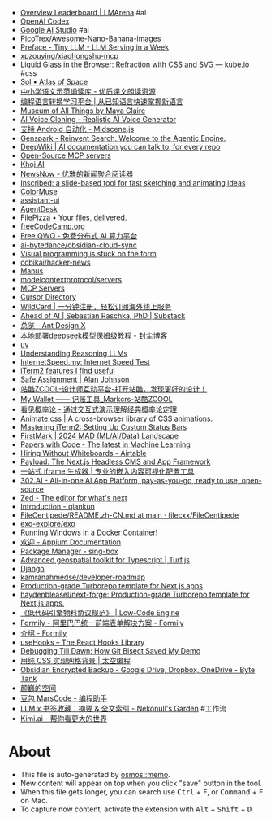 - [Overview Leaderboard | LMArena](https://lmarena.ai/leaderboard) #ai
- [OpenAI Codex](https://openai.com/zh-Hans-CN/codex/)
- [Google AI Studio](https://aistudio.google.com/prompts/new_chat) #ai
- [PicoTrex/Awesome-Nano-Banana-images](https://github.com/PicoTrex/Awesome-Nano-Banana-images)
- [Preface - Tiny LLM - LLM Serving in a Week](https://skyzh.github.io/tiny-llm/)
- [xpzouying/xiaohongshu-mcp](https://github.com/xpzouying/xiaohongshu-mcp)
- [Liquid Glass in the Browser: Refraction with CSS and SVG — kube.io](https://kube.io/blog/liquid-glass-css-svg) #css
- [Sol • Atlas of Space](https://atlasof.space/sol)
- [中小学语文示范诵读库 - 优质课文朗读资源](https://zedex.github.io/mandarin-reading-resource/)
- [编程语言转换学习平台 | 从已知语言快速掌握新语言](https://langshift.dev)
- [Museum of All Things by Maya Claire](https://mayeclair.itch.io/museum-of-all-things)
- [AI Voice Cloning - Realistic AI Voice Generator](https://aivoicecloning.io)
- [支持 Android 自动化 - Midscene.js](https://midscenejs.com/zh/blog-support-android-automation.html)
- [Genspark - Reinvent Search. Welcome to the Agentic Engine.](https://www.genspark.ai/)
- [DeepWiki | AI documentation you can talk to, for every repo](https://deepwiki.com/)
- [Open-Source MCP servers](https://glama.ai/mcp/servers?sortingOrder=search-relevance%3Adesc)
- [Khoj AI](https://app.khoj.dev/)
- [NewsNow - 优雅的新闻聚合阅读器](https://newsnow.busiyi.world/)
- [Inscribed: a slide-based tool for fast sketching and animating ideas](https://inscribed.app/)
- [ColorMuse](https://color-muse.tbonesoft.com/)
- [assistant-ui](https://www.assistant-ui.com/)
- [AgentDesk](https://www.agentdesk.ai/)
- [FilePizza • Your files, delivered.](https://file.pizza/)
- [freeCodeCamp.org](https://www.freecodecamp.org/chinese/learn/)
- [Free QWQ - 免费分布式 AI 算力平台](https://qwq.aigpu.cn/)
- [ai-bytedance/obsidian-cloud-sync](https://github.com/ai-bytedance/obsidian-cloud-sync)
- [Visual programming is stuck on the form](https://interjectedfuture.com/visual-programming-is-stuck-on-the-form/)
- [ccbikai/hacker-news](https://github.com/ccbikai/hacker-news)
- [Manus](https://manus.im/)
- [modelcontextprotocol/servers](https://github.com/modelcontextprotocol/servers)
- [MCP Servers](https://mcp.so/servers)
- [Cursor Directory](https://cursor.directory/rules/popular)
- [WildCard | 一分钟注册，轻松订阅海外线上服务](https://yeka.ai/?code=AIFM)
- [Ahead of AI | Sebastian Raschka, PhD | Substack](https://magazine.sebastianraschka.com/)
- [总览 - Ant Design X](https://x.ant.design/components/overview-cn)
- [本地部署deepseek模型保姆级教程 - 封尘博客](https://blog.lovefc.cn/archives/start.html)
- [uv](https://docs.astral.sh/uv/)
- [Understanding Reasoning LLMs](https://sebastianraschka.com/blog/2025/understanding-reasoning-llms.html)
- [InternetSpeed.my: Internet Speed Test](https://www.internetspeed.my/)
- [iTerm2 features I find useful](https://danielde.dev/blog/iterm2-features-i-find-useful)
- [Safe Assignment | Alan Johnson](https://nalanj.dev/posts/safe-assignment/)
- [站酷ZCOOL-设计师互动平台-打开站酷，发现更好的设计！](https://www.zcool.com.cn/)
- [My Wallet —— 记账工具_Markcrs-站酷ZCOOL](https://www.zcool.com.cn/work/ZMjExOTI4OTY=.html)
- [看见概率论 - 通过交互式演示理解经典概率论定理](https://probability.visualized.fun/)
- [Animate.css | A cross-browser library of CSS animations.](https://animate.style/)
- [Mastering iTerm2: Setting Up Custom Status Bars](https://wompa.land/articles/iterm-status-bar)
- [FirstMark | 2024 MAD (ML/AI/Data) Landscape](https://mad.firstmark.com/)
- [Papers with Code - The latest in Machine Learning](https://paperswithcode.com/)
- [Hiring Without Whiteboards - Airtable](https://airtable.com/app3GPfBakzyWI8WO/shr3eGPDm3wGjT2gA/tbluCbToxQ2knSLhh/viwmFR062GOjG4cjs)
- [Payload: The Next.js Headless CMS and App Framework](https://payloadcms.com/)
- [一站式 iframe 生成器 | 专业的嵌入内容可视化配置工具](https://iframegenerator.top/)
- [302.AI - All-in-one Al App Platform, pay-as-you-go, ready to use, open-source](https://302.ai/en/)
- [Zed - The editor for what's next](https://zed.dev/)
- [Introduction - qiankun](https://qiankun.umijs.org/guide)
- [FileCentipede/README.zh-CN.md at main · filecxx/FileCentipede](https://github.com/filecxx/FileCentipede/blob/main/README.zh-CN.md)
- [exo-explore/exo](https://github.com/exo-explore/exo)
- [Running Windows in a Docker Container!](https://www.youtube.com/watch?v=xhGYobuG508)
- [欢迎 - Appium Documentation](https://appium.io/docs/zh/2.12/)
- [Package Manager - sing-box](https://sing-box.sagernet.org/installation/package-manager/)
- [Advanced geospatial toolkit for Typescript | Turf.js](https://turfjs.org/)
- [Django](https://www.djangoproject.com/)
- [kamranahmedse/developer-roadmap](https://github.com/kamranahmedse/developer-roadmap)
- [Production-grade Turborepo template for Next.js apps](https://www.next-forge.com/)
- [haydenbleasel/next-forge: Production-grade Turborepo template for Next.js apps.](https://github.com/haydenbleasel/next-forge)
- [《低代码引擎物料协议规范》 | Low-Code Engine](https://lowcode-engine.cn/site/docs/specs/material-spec)
- [Formily - 阿里巴巴统一前端表单解决方案 - Formily](https://formilyjs.org/zh-CN)
- [介绍 - Formily](https://formilyjs.org/zh-CN/guide)
- [useHooks – The React Hooks Library](https://usehooks.com/)
- [Debugging Till Dawn: How Git Bisect Saved My Demo](https://www.mikebuss.com/posts/debugging-till-dawn)
- [用纯 CSS 实现网格背景 | 太空编程](https://spacexcode.com/blog/pure-css-grid-line/)
- [Obsidian Encrypted Backup - Google Drive, Dropbox, OneDrive - Byte Tank](https://lopespm.com/notes/2024/09/11/obsidian-backup.html)
- [颜巍的空间](https://km.sankuai.com/space/~yanwei10)
- [豆包 MarsCode - 编程助手](https://www.marscode.cn/home?utm_source=kol&utm_medium=article&utm_campaign=ryf10)
- [LLM x 书签收藏：摘要 & 全文索引 - Nekonull's Garden](https://nekonull.me/posts/llm_x_bookmark/) #工作流
- [Kimi.ai - 帮你看更大的世界](https://kimi.moonshot.cn/chat/cs8ctpibhd5hoinqscn0)

# About

- This file is auto-generated by [osmos::memo](https://github.com/osmoscraft/osmosmemo).
- New content will appear on top when you click "save" button in the tool.
- When this file gets longer, you can search use <kbd>Ctrl</kbd> + <kbd>F</kbd>, or <kbd>Command</kbd> + <kbd>F</kbd> on Mac.
- To capture now content, activate the extension with <kbd>Alt</kbd> + <kbd>Shift</kbd> + <kbd>D</kbd>
